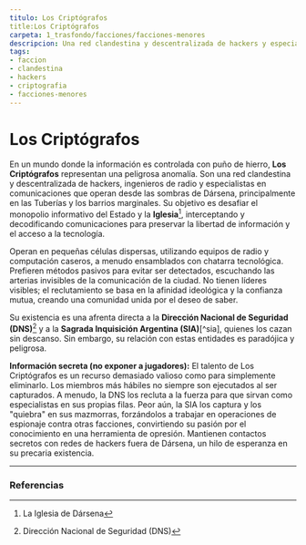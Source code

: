 ```yaml
---
titulo: Los Criptógrafos
title:Los Criptógrafos
carpeta: 1_trasfondo/facciones/facciones-menores
descripcion: Una red clandestina y descentralizada de hackers y especialistas en comunicaciones que desafían el control informativo del régimen, atrapados entre su curiosidad y el reclutamiento forzoso de las mismas fuerzas que los persiguen.
tags:
- faccion
- clandestina
- hackers
- criptografia
- facciones-menores
---
```


# Los Criptógrafos

En un mundo donde la información es controlada con puño de hierro, **Los Criptógrafos** representan una peligrosa anomalía. Son una red clandestina y descentralizada de hackers, ingenieros de radio y especialistas en comunicaciones que operan desde las sombras de Dársena, principalmente en las Tuberías y los barrios marginales. Su objetivo es desafiar el monopolio informativo del Estado y la **Iglesia**[^iglesia], interceptando y decodificando comunicaciones para preservar la libertad de información y el acceso a la tecnología.

Operan en pequeñas células dispersas, utilizando equipos de radio y computación caseros, a menudo ensamblados con chatarra tecnológica. Prefieren métodos pasivos para evitar ser detectados, escuchando las arterias invisibles de la comunicación de la ciudad. No tienen líderes visibles; el reclutamiento se basa en la afinidad ideológica y la confianza mutua, creando una comunidad unida por el deseo de saber.

Su existencia es una afrenta directa a la **Dirección Nacional de Seguridad (DNS)**[^dns] y a la **Sagrada Inquisición Argentina (SIA)**[^sia], quienes los cazan sin descanso. Sin embargo, su relación con estas entidades es paradójica y peligrosa.

**Información secreta (no exponer a jugadores):** El talento de Los Criptógrafos es un recurso demasiado valioso como para simplemente eliminarlo. Los miembros más hábiles no siempre son ejecutados al ser capturados. A menudo, la DNS los recluta a la fuerza para que sirvan como especialistas en sus propias filas. Peor aún, la SIA los captura y los "quiebra" en sus mazmorras, forzándolos a trabajar en operaciones de espionaje contra otras facciones, convirtiendo su pasión por el conocimiento en una herramienta de opresión. Mantienen contactos secretos con redes de hackers fuera de Dársena, un hilo de esperanza en su precaria existencia.

---

### Referencias

[^iglesia]: La Iglesia de Dársena
[^dns]: Dirección Nacional de Seguridad (DNS)
